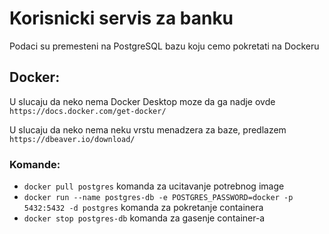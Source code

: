 # Korisnicki servis za banku

Podaci su premesteni na PostgreSQL bazu koju cemo pokretati na Dockeru

## Docker:
U slucaju da neko nema Docker Desktop moze da ga nadje ovde `https://docs.docker.com/get-docker/`

U slucaju da neko nema neku vrstu menadzera za baze, predlazem `https://dbeaver.io/download/`

### Komande:
- `docker pull postgres` komanda za ucitavanje potrebnog image
- `docker run --name postgres-db -e POSTGRES_PASSWORD=docker -p 5432:5432 -d postgres` komanda za pokretanje containera
- `docker stop postgres-db` komanda za gasenje container-a

